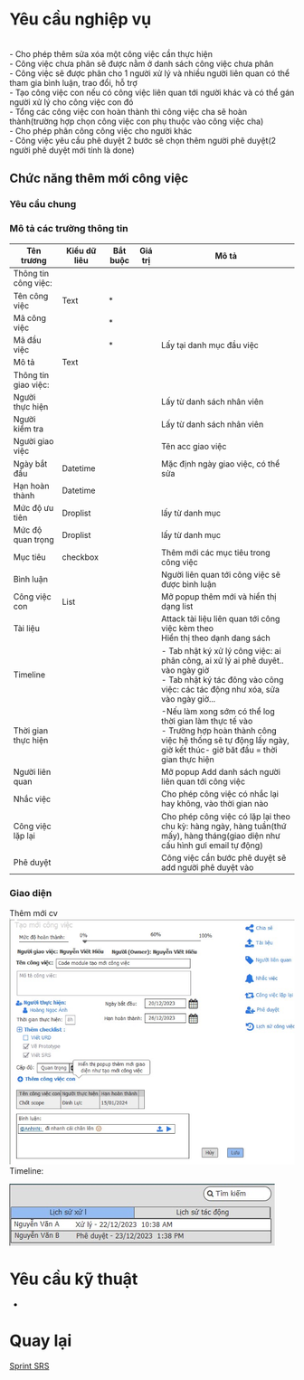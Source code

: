 # Yêu cầu nghiệp vụ
<br>- Cho phép thêm sửa xóa một công việc cần thực hiện 
<br>- Công việc chưa phân sẽ được nằm ở danh sách công việc chưa phân
<br>- Công việc sẽ được phân cho 1 người xử lý và nhiều người liên quan có thể tham gia bình luận, trao đổi, hỗ trợ
<br>- Tạo công việc con nếu có công việc liên quan tới người khác và có thể gán người xử lý cho công việc con đó
<br>- Tổng các công việc con hoàn thành thì công việc cha sẽ hoàn thành(trường hợp chọn công việc con phụ thuộc vào công việc cha)
<br>- Cho phép phân công công việc cho người khác
<br>- Công việc yêu cầu phê duyệt 2 bước sẽ chọn thêm người phê duyệt(2 người phê duyệt mới tính là done)

## Chức năng thêm mới công việc
### Yêu cầu chung

### Mô tả các trường thông tin
| Tên trương | Kiểu dữ liêu | Bắt buộc | Giá trị | Mô tả|
| --- | --- | --- | --- | --- |
| Thông tin công việc: |
| Tên công việc| Text | * |
| Mã công việc | | *| 
| Mã đầu việc | | *|  | Lấy tại danh mục đầu việc|
| Mô tả | Text | 
|Thông tin giao việc:|
|Người thực hiện| | | | Lấy từ danh sách nhân viên|
|Người kiểm tra| | | | Lấy từ danh sách nhân viên|
|Người giao việc| | | | Tên acc giao việc|
|Ngày bắt đầu|Datetime | | | Mặc định ngày giao việc, có thể sửa |
|Hạn hoàn thành| Datetime | | | |
|Mức độ ưu tiên| Droplist | | | lấy từ danh mục |
|Mức độ quan trọng| Droplist| | | lấy từ danh mục |
|Mục tiêu| checkbox | |  |Thêm mới các mục tiêu trong công việc|
|Bình luận| | | | Người liên quan tới công việc sẽ được bình luận 
|Công việc con| List| | | Mở popup thêm mới và hiển thị dạng list |
|Tài liệu| | |  | Attack tài liệu liên quan tới công việc kèm theo <br> Hiển thị theo dạnh dang sách|
|Timeline| | | | - Tab nhật ký xử lý công việc: ai phân công, ai xử lý ai phê duyêt.. vào ngày giờ <br> - Tab nhật ký tác đông vào công việc: các tác động như xóa, sửa vào ngày giờ...
|Thời gian thực hiện| | | | -Nếu làm xong sớm có thể log thời gian làm thực tế vào <br>- Trường hợp hoàn thành công việc hệ thống sẽ tự động lấy ngày, giờ kết thúc- giờ băt đầu = thời gian thực hiện|
|Người liên quan| | | | Mở popup Add danh sách người liên quan tới công việc|
|Nhắc việc| | | | Cho phép công việc có nhắc lại hay không, vào thời gian nào |
|Công việc lặp lại| | | | Cho phép công việc có lặp lại theo chu kỳ: hàng ngày, hàng tuần(thứ mấy), hàng tháng(giao diện như cấu hình gưi email tự động)|
|Phê duyệt| | | | Công việc cần bước phê duyệt sẽ add người phê duyệt vào |
### Giao diện
Thêm mới cv
![ghhh](Image/creatwork.jpg)
Timeline:

![ghhh](Image/historywork.jpg) 


# Yêu cầu kỹ thuật
-

 # Quay lại
 [Sprint SRS](../Index.md#sprint-1)
